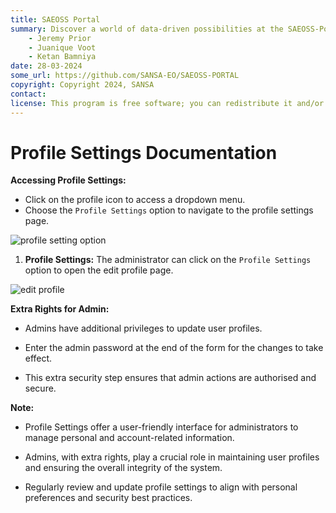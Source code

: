 ```yaml
---
title: SAEOSS Portal
summary: Discover a world of data-driven possibilities at the SAEOSS-Portal, where information converges to empower data sharing and decision-making.
    - Jeremy Prior
    - Juanique Voot
    - Ketan Bamniya
date: 28-03-2024
some_url: https://github.com/SANSA-EO/SAEOSS-PORTAL
copyright: Copyright 2024, SANSA
contact:
license: This program is free software; you can redistribute it and/or modify it under the terms of the GNU Affero General Public License as published by the Free Software Foundation; either version 3 of the License, or (at your option) any later version.
---
```


# Profile Settings Documentation

**Accessing Profile Settings:**
- Click on the profile icon to access a dropdown menu.
- Choose the `Profile Settings` option to navigate to the profile settings page.

![profile setting option](./img/profile-setting-2.png)

1. **Profile Settings:** The administrator can click on the `Profile Settings` option to open the edit profile page.

![edit profile](./img/profile-setting-1.png)

**Extra Rights for Admin:**

- Admins have additional privileges to update user profiles.

- Enter the admin password at the end of the form for the changes to take effect.

- This extra security step ensures that admin actions are authorised and secure.

**Note:**

- Profile Settings offer a user-friendly interface for administrators to manage personal and account-related information.

- Admins, with extra rights, play a crucial role in maintaining user profiles and ensuring the overall integrity of the system.

- Regularly review and update profile settings to align with personal preferences and security best practices.
